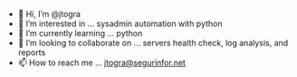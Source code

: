 - 👋 Hi, I’m @jtogra
- 👀 I’m interested in ... sysadmin automation with python
- 🌱 I’m currently learning ... python
- 💞️ I’m looking to collaborate on ... servers health check, log analysis, and reports
- 📫 How to reach me ... jtogra@segurinfor.net

<!---
jtogra/jtogra is a ✨ special ✨ repository because its `README.md` (this file) appears on your GitHub profile.
You can click the Preview link to take a look at your changes.
--->

